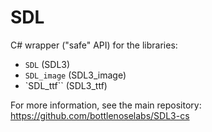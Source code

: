 # SDL

C# wrapper ("safe" API) for the libraries:

- `SDL` (SDL3)
- `SDL_image` (SDL3_image)
- `SDL_ttf`` (SDL3_ttf)

For more information, see the main repository: https://github.com/bottlenoselabs/SDL3-cs

